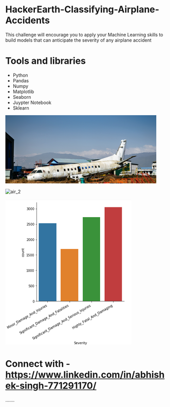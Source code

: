 # HackerEarth-Classifying-Airplane-Accidents
 This challenge will encourage you to apply your Machine Learning skills to build models that can anticipate the severity of any airplane accident
 
 # Tools and libraries
 + Python
 + Pandas 
 + Numpy
 + Matplotlib
 + Seaborn 
 + Juypter Notebook
 + Sklearn
 
 ![air_1](images/air_1.png)
 
  
 ![air_2](images/air_2)

 
 ![air_3](images/air_3.png)
 
 

 
 
 # Connect with -  https://www.linkedin.com/in/abhishek-singh-771291170/



.......
